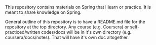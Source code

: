 This repository contains materials on Spring that I learn or practice. It is meant to share knowledge on Spring.

General outline of this repository is to have a README.md file for the repository at the top directory. Any course (e.g. Coursera) or self-practiced/written codes/docs will be in it's own directory (e.g.  coursera/docs/notes). That will have it's own doc altogether.
